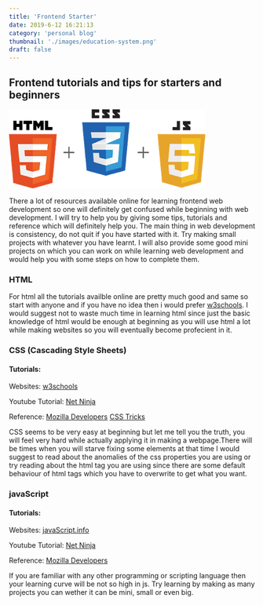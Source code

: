 ```yaml
---
title: 'Frontend Starter'
date: 2019-6-12 16:21:13
category: 'personal blog'
thumbnail: './images/education-system.png'
draft: false
---
```



## Frontend tutorials and tips for starters and beginners

![](./images/vis-frontend-1.png.pagespeed.ce.xWVJin1Y8_.png)

There a lot of resources available online for learning frontend web development so one will definitely get confused while beginning with web development. I will try to help you by giving some tips, tutorials and reference which will definitely help you. The main thing in web development is consistency, do not quit if you have started with it. Try making small projects with whatever you have learnt. I will also provide some good mini projects on which you can work on while learning web development and would help you with some steps on how to complete them.

### HTML
For html all the tutorials availble online are pretty much good and same so start with anyone and if you have no idea then i would prefer [w3schools](https://www.w3schools.com/html/). I would suggest not to waste much time in learning html since just the basic knowledge of html would be enough at beginning as you will use html a lot while making websites so you will eventually become profecient in it.

### CSS (Cascading Style Sheets)
#### Tutorials:

Websites: 
[w3schools](https://www.w3schools.com/css/)

Youtube Tutorial: 
[Net Ninja](https://www.youtube.com/channel/UCW5YeuERMmlnqo4oq8vwUpg)

Reference:
[Mozilla Developers](https://developer.mozilla.org/en-US/docs/Web/CSS)
[CSS Tricks](https://css-tricks.com/)

CSS seems to be very easy at beginning but let me tell you the truth, you will feel very hard while actually applying it in making a webpage.There will be times when you will starve fixing some elements at that time I would suggest to read about the anomalies of the css properties you are using or try reading about the html tag you are using since there are some default behaviour of html tags which you have to overwrite to get what you want.

### javaScript
#### Tutorials:

Websites: 
[javaScript.info](https://javascript.info/)

Youtube Tutorial: 
[Net Ninja](https://www.youtube.com/channel/UCW5YeuERMmlnqo4oq8vwUpg)

Reference: [Mozilla Developers](https://developer.mozilla.org/en-US/docs/Web/JavaScript)

If you are familiar with any other programming or scripting language then your learning curve will be not so high in js. Try learning by making as many projects you can wether it can be mini, small or even big.

